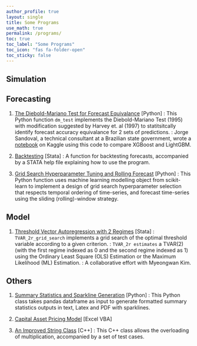 ```yaml
---
author_profile: true
layout: single
title: Some Programs
use_math: true
permalink: /programs/
toc: true
toc_label: "Some Programs"
toc_icon: "fas fa-folder-open"
toc_sticky: false
---
```


## Simulation


## Forecasting
1. <a href="https://github.com/johntwk/Diebold-Mariano-Test">The Diebold-Mariano Test for Forecast Equivalance</a> [Python]
: This Python function `dm_test` implements the Diebold-Mariano Test (1995) with modification suggested by Harvey et. al (1997) to statitsitcally identify forecast accuracy equivalance for 2 sets of predictions.
: Jorge Sandoval, a technical consultant at a Brazilian state government, 
  wrote a <a href="https://www.kaggle.com/code/jorgesandoval/xgboost-vs-lightgbm-using-diebold-mariano-test/notebook">notebook</a> 
  on Kaggle using this code to compare XGBoost and LightGBM.

2. <a href="https://github.com/johntwk/STATA-Backtesting">Backtesting</a> [Stata]
:  A function for backtesting forecasts, accompanied by a STATA help file explaining how to use the program.

3. <a href="https://github.com/johntwk/Python-ML-rolling-grid-search">Grid Search Hyperparameter Tuning and Rolling Forecast</a> [Python]
: This Python function uses machine learning modelling object from scikit-learn to implement a design of grid search hyperparameter selection that respects temporal ordering of time-series, and forecast time-series using the sliding (rolling)-window strategy.

## Model
1. <a href="https://www.dropbox.com/s/jf9vq9rc12hh3xk/TVAR.zip?dl=0">Threshold Vector Autoregression with 2 Regimes</a> [Stata]
: `TVAR_2r_grid_search` implements a grid search of the optimal threshold variable according to a given criterion.
: `TVAR_2r estimates` a TVAR(2) (with the first regime indexed as 0 and the second regime indexed as 1) using the Ordinary Least Square (OLS) Estimation or the Maximum Likelihood (ML) Estimation. 
: A collaborative effort with Myeongwan Kim.

## Others
1. <a href="https://github.com/johntwk/summary-statistics-sparkline">Summary Statistics and Sparkline Generation</a> [Python]
: This Python class takes pandas dataframe as input to generate formatted summary statistics outputs in text, Latex and PDF with sparklines.

2. <a href="https://github.com/johntwk/Capital-Asset-Pricing-Model-CAPM-">Capital Asset Pricing Model</a> [Excel VBA]

3. <a href="https://github.com/johntwk/Improved-String-Class">An Improved String Class</a> [C++]
: This C++ class allows the overloading of multiplication, accompanied by a set of test cases.


